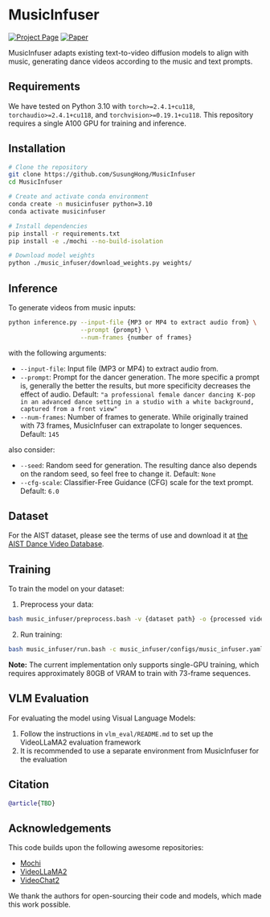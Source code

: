 # MusicInfuser
[![Project Page](https://img.shields.io/badge/Project-Page-blue)](https://susunghong.github.io/MusicInfuser/)
[![Paper](https://img.shields.io/badge/Paper-arXiv-red)]()

MusicInfuser adapts existing text-to-video diffusion models to align with music, generating dance videos according to the music and text prompts.

## Requirements

We have tested on Python 3.10 with `torch>=2.4.1+cu118`, `torchaudio>=2.4.1+cu118`, and `torchvision>=0.19.1+cu118`. This repository requires a single A100 GPU for training and inference.

## Installation
```bash
# Clone the repository
git clone https://github.com/SusungHong/MusicInfuser
cd MusicInfuser

# Create and activate conda environment
conda create -n musicinfuser python=3.10
conda activate musicinfuser

# Install dependencies
pip install -r requirements.txt
pip install -e ./mochi --no-build-isolation

# Download model weights
python ./music_infuser/download_weights.py weights/
```

## Inference
To generate videos from music inputs:
```bash
python inference.py --input-file {MP3 or MP4 to extract audio from} \
                    --prompt {prompt} \
                    --num-frames {number of frames}
```

with the following arguments:
- `--input-file`: Input file (MP3 or MP4) to extract audio from.
- `--prompt`: Prompt for the dancer generation. The more specific a prompt is, generally the better the results, but more specificity decreases the effect of audio. Default: `"a professional female dancer dancing K-pop in an advanced dance setting in a studio with a white background, captured from a front view"`
- `--num-frames`: Number of frames to generate. While originally trained with 73 frames, MusicInfuser can extrapolate to longer sequences. Default: `145`

also consider:
- `--seed`: Random seed for generation. The resulting dance also depends on the random seed, so feel free to change it. Default: `None`
- `--cfg-scale`: Classifier-Free Guidance (CFG) scale for the text prompt. Default: `6.0`

## Dataset
For the AIST dataset, please see the terms of use and download it at [the AIST Dance Video Database](https://aistdancedb.ongaaccel.jp/).

## Training
To train the model on your dataset:

1. Preprocess your data:
```bash
bash music_infuser/preprocess.bash -v {dataset path} -o {processed video output dir} -w {path to pretrained mochi} --num_frames {number of frames}
```

2. Run training:
```bash
bash music_infuser/run.bash -c music_infuser/configs/music_infuser.yaml -n 1
```

**Note:** The current implementation only supports single-GPU training, which requires approximately 80GB of VRAM to train with 73-frame sequences.

## VLM Evaluation
For evaluating the model using Visual Language Models:

1. Follow the instructions in `vlm_eval/README.md` to set up the VideoLLaMA2 evaluation framework
2. It is recommended to use a separate environment from MusicInfuser for the evaluation


## Citation

```bibtex
@article{TBD}
```

## Acknowledgements

This code builds upon the following awesome repositories:
- [Mochi](https://github.com/genmoai/mochi)
- [VideoLLaMA2](https://github.com/DAMO-NLP-SG/VideoLLaMA2)
- [VideoChat2](https://github.com/OpenGVLab/Ask-Anything)

We thank the authors for open-sourcing their code and models, which made this work possible.
